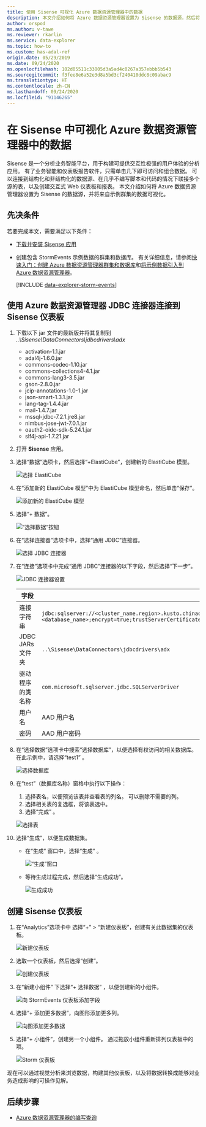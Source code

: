 ```yaml
---
title: 使用 Sisense 可视化 Azure 数据资源管理器中的数据
description: 本文介绍如何将 Azure 数据资源管理器设置为 Sisense 的数据源，然后将数据可视化。
author: orspod
ms.author: v-tawe
ms.reviewer: rkarlin
ms.service: data-explorer
ms.topic: how-to
ms.custom: has-adal-ref
origin.date: 05/29/2019
ms.date: 09/24/2020
ms.openlocfilehash: 102d05511c33805d3a5ad4c0267a357ebbb5b543
ms.sourcegitcommit: f3fee8e6a52e3d8a5bd3cf240410ddc8c09abac9
ms.translationtype: HT
ms.contentlocale: zh-CN
ms.lasthandoff: 09/24/2020
ms.locfileid: "91146265"
---
```

# <a name="visualize-data-from-azure-data-explorer-in-sisense"></a>在 Sisense 中可视化 Azure 数据资源管理器中的数据

Sisense 是一个分析业务智能平台，用于构建可提供交互性极强的用户体验的分析应用。 有了业务智能和仪表板报告软件，只需单击几下即可访问和组合数据。 可以连接到结构化和非结构化的数据源、在几乎不编写脚本和代码的情况下联接多个源的表，以及创建交互式 Web 仪表板和报表。 本文介绍如何将 Azure 数据资源管理器设置为 Sisense 的数据源，并将来自示例群集的数据可视化。

## <a name="prerequisites"></a>先决条件

若要完成本文，需要满足以下条件：

* [下载并安装 Sisense 应用](https://documentation.sisense.com/latest/getting-started/download-install.htm)

* 创建包含 StormEvents 示例数据的群集和数据库。 有关详细信息，请参阅[快速入门：创建 Azure 数据资源管理器群集和数据库](create-cluster-database-portal.md)和[将示例数据引入到 Azure 数据资源管理器](ingest-sample-data.md)。

    [!INCLUDE [data-explorer-storm-events](includes/data-explorer-storm-events.md)]

## <a name="connect-to-sisense-dashboards-using-azure-data-explorer-jdbc-connector"></a>使用 Azure 数据资源管理器 JDBC 连接器连接到 Sisense 仪表板

1. 下载以下 jar 文件的最新版并将其复制到 *..\Sisense\DataConnectors\jdbcdrivers\adx*

    * activation-1.1.jar
    * adal4j-1.6.0.jar
    * commons-codec-1.10.jar
    * commons-collections4-4.1.jar
    * commons-lang3-3.5.jar
    * gson-2.8.0.jar
    * jcip-annotations-1.0-1.jar
    * json-smart-1.3.1.jar
    * lang-tag-1.4.4.jar
    * mail-1.4.7.jar
    * mssql-jdbc-7.2.1.jre8.jar
    * nimbus-jose-jwt-7.0.1.jar
    * oauth2-oidc-sdk-5.24.1.jar
    * slf4j-api-1.7.21.jar

1. 打开 **Sisense** 应用。
1. 选择“数据”选项卡，然后选择“+ElastiCube”，创建新的 ElastiCube 模型。  

    ![选择 ElastiCube](media/sisense/data-select-elasticube.png)

1. 在“添加新的 ElastiCube 模型”中为 ElastiCube 模型命名，然后单击“保存”。  

    ![添加新的 ElastiCube 模型](media/sisense/add-new-elasticube-model.png)

1. 选择“+ 数据”。 

    ![“选择数据”按钮](media/sisense/select-data.png)

1. 在“选择连接器”选项卡中，选择“通用 JDBC”连接器。  

    ![选择 JDBC 连接器](media/sisense/select-connector.png)

1. 在“连接”选项卡中完成“通用 JDBC”连接器的以下字段，然后选择“下一步”。   

    ![JDBC 连接器设置](media/sisense/jdbc-connector.png)

    |字段 |说明 |
    |---------|---------|
    |连接字符串     |   `jdbc:sqlserver://<cluster_name.region>.kusto.chinacloudapi.cn:1433;database=<database_name>;encrypt=true;trustServerCertificate=false;hostNameInCertificate=*.kusto.chinacloudapi.cn;loginTimeout=30;authentication=ActiveDirectoryPassword`      |
    |JDBC JARs 文件夹  |    `..\Sisense\DataConnectors\jdbcdrivers\adx`     |
    |驱动程序的类名称    |   `com.microsoft.sqlserver.jdbc.SQLServerDriver`      |
    |用户名   |    AAD 用户名     |
    |密码     |   AAD 用户密码      |

1. 在“选择数据”选项卡中搜索“选择数据库”，以便选择有权访问的相关数据库。   在此示例中，请选择“test1”  。

    ![选择数据库](media/sisense/select-database.png)

1. 在“test”（数据库名称）窗格中执行以下操作： 
    1. 选择表名，以便预览该表并查看表的列名。 可以删除不需要的列。
    1. 选择相关表的复选框，将该表选中。
    1. 选择“完成”  。

    ![选择表](media/sisense/select-table-see-columns.png)

1. 选择“生成”，以便生成数据集。 

    * 在“生成”  窗口中，选择“生成”  。

      ![“生成”窗口](media/sisense/build-window.png)

    * 等待生成过程完成，然后选择“生成成功”。 

      ![生成成功](media/sisense/build-succeeded.png)

## <a name="create-sisense-dashboards"></a>创建 Sisense 仪表板

1. 在“Analytics”选项卡中  选择“+”   >   “新建仪表板”，创建有关此数据集的仪表板。

    ![新建仪表板](media/sisense/new-dashboard.png)

1. 选取一个仪表板，然后选择“创建”。 

    ![创建仪表板](media/sisense/create-dashboard.png)

1. 在“新建小组件”  下选择“+ 选择数据”  ，以便创建新的小组件。

    ![向 StormEvents 仪表板添加字段](media/sisense/storm-dashboard-add-field.png)

1. 选择“+ 添加更多数据”，向图形添加更多列。 

    ![向图添加更多数据](media/sisense/add-more-data.png)

1. 选择“+ 小组件”，创建另一个小组件。  通过拖放小组件重新排列仪表板中的项。

    ![Storm 仪表板](media/sisense/final-dashboard.png)

现在可以通过视觉分析来浏览数据，构建其他仪表板，以及将数据转换成能够对业务造成影响的可操作见解。

## <a name="next-steps"></a>后续步骤

* [Azure 数据资源管理器的编写查询](write-queries.md)

